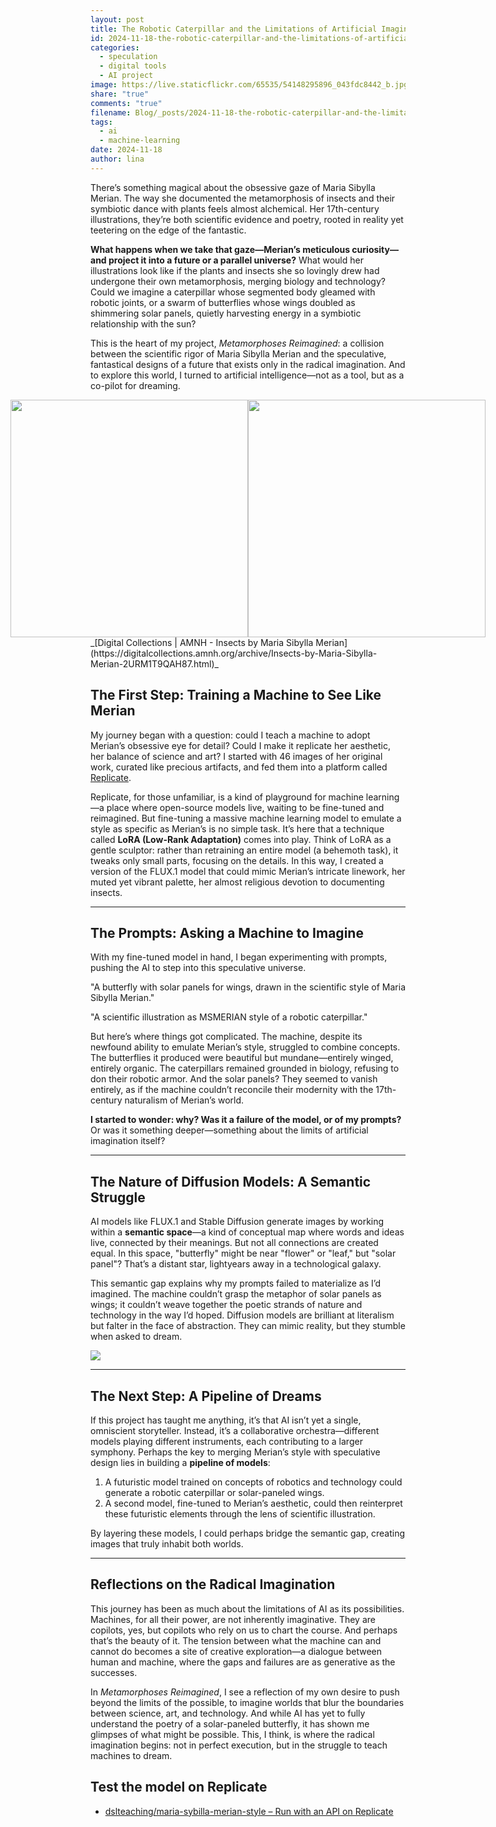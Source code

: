 ```yaml
---
layout: post
title: The Robotic Caterpillar and the Limitations of Artificial Imagination Or how I tried to teach a machine to dream like Maria Sibylla Merian
id: 2024-11-18-the-robotic-caterpillar-and-the-limitations-of-artificial-imagination-or-how-i-tried-to-teach-a-machine-to-dream-like-maria-sibylla-merian.md
categories:
  - speculation
  - digital tools
  - AI project
image: https://live.staticflickr.com/65535/54148295896_043fdc8442_b.jpg
share: "true"
comments: "true"
filename: Blog/_posts/2024-11-18-the-robotic-caterpillar-and-the-limitations-of-artificial-imagination-or-how-i-tried-to-teach-a-machine-to-dream-like-maria-sibylla-merian.md
tags:
  - ai
  - machine-learning
date: 2024-11-18
author: lina
---
```


There’s something magical about the obsessive gaze of Maria Sibylla Merian. The way she documented the metamorphosis of insects and their symbiotic dance with plants feels almost alchemical. Her 17th-century illustrations, they’re both scientific evidence and poetry, rooted in reality yet teetering on the edge of the fantastic.

**What happens when we take that gaze—Merian’s meticulous curiosity—and project it into a future or a parallel universe?** What would her illustrations look like if the plants and insects she so lovingly drew had undergone their own metamorphosis, merging biology and technology? Could we imagine a caterpillar whose segmented body gleamed with robotic joints, or a swarm of butterflies whose wings doubled as shimmering solar panels, quietly harvesting energy in a symbiotic relationship with the sun?

This is the heart of my project, _Metamorphoses Reimagined_: a collision between the scientific rigor of Maria Sibylla Merian and the speculative, fantastical designs of a future that exists only in the radical imagination. And to explore this world, I turned to artificial intelligence—not as a tool, but as a co-pilot for dreaming.

<div style="display: flex; justify-content: center;">
<img src="https://upload.wikimedia.org/wikipedia/commons/thumb/c/c9/Merian-grafic-senkenberg_hg.jpg/1024px-Merian-grafic-senkenberg_hg.jpg" width="380">

<img src="https://upload.wikimedia.org/wikipedia/commons/6/62/Duroia_eriopila_by_Merian.jpg" width="380"/>
</div>
_[Digital Collections | AMNH - Insects by Maria Sibylla Merian](https://digitalcollections.amnh.org/archive/Insects-by-Maria-Sibylla-Merian-2URM1T9QAH87.html)_

## **The First Step: Training a Machine to See Like Merian**

My journey began with a question: could I teach a machine to adopt Merian’s obsessive eye for detail? Could I make it replicate her aesthetic, her balance of science and art? I started with 46 images of her original work, curated like precious artifacts, and fed them into a platform called [Replicate](https://replicate.com).

Replicate, for those unfamiliar, is a kind of playground for machine learning—a place where open-source models live, waiting to be fine-tuned and reimagined. But fine-tuning a massive machine learning model to emulate a style as specific as Merian’s is no simple task. It’s here that a technique called **LoRA (Low-Rank Adaptation)** comes into play. Think of LoRA as a gentle sculptor: rather than retraining an entire model (a behemoth task), it tweaks only small parts, focusing on the details. In this way, I created a version of the FLUX.1 model that could mimic Merian’s intricate linework, her muted yet vibrant palette, her almost religious devotion to documenting insects.

---

## **The Prompts: Asking a Machine to Imagine**

With my fine-tuned model in hand, I began experimenting with prompts, pushing the AI to step into this speculative universe.

"A butterfly with solar panels for wings, drawn in the scientific style of Maria Sibylla Merian."

"A scientific illustration as MSMERIAN style of a robotic caterpillar."

But here’s where things got complicated. The machine, despite its newfound ability to emulate Merian’s style, struggled to combine concepts. The butterflies it produced were beautiful but mundane—entirely winged, entirely organic. The caterpillars remained grounded in biology, refusing to don their robotic armor. And the solar panels? They seemed to vanish entirely, as if the machine couldn’t reconcile their modernity with the 17th-century naturalism of Merian’s world.

**I started to wonder: why? Was it a failure of the model, or of my prompts?** Or was it something deeper—something about the limits of artificial imagination itself?

---

## **The Nature of Diffusion Models: A Semantic Struggle**

AI models like FLUX.1 and Stable Diffusion generate images by working within a **semantic space**—a kind of conceptual map where words and ideas live, connected by their meanings. But not all connections are created equal. In this space, "butterfly" might be near "flower" or "leaf," but "solar panel"? That’s a distant star, lightyears away in a technological galaxy.

This semantic gap explains why my prompts failed to materialize as I’d imagined. The machine couldn’t grasp the metaphor of solar panels as wings; it couldn’t weave together the poetic strands of nature and technology in the way I’d hoped. Diffusion models are brilliant at literalism but falter in the face of abstraction. They can mimic reality, but they stumble when asked to dream.

<img src="https://live.staticflickr.com/65535/54148295896_043fdc8442_b.jpg">

---

## **The Next Step: A Pipeline of Dreams**

If this project has taught me anything, it’s that AI isn’t yet a single, omniscient storyteller. Instead, it’s a collaborative orchestra—different models playing different instruments, each contributing to a larger symphony. Perhaps the key to merging Merian’s style with speculative design lies in building a **pipeline of models**:

1. A futuristic model trained on concepts of robotics and technology could generate a robotic caterpillar or solar-paneled wings.
2. A second model, fine-tuned to Merian’s aesthetic, could then reinterpret these futuristic elements through the lens of scientific illustration.

By layering these models, I could perhaps bridge the semantic gap, creating images that truly inhabit both worlds.

---

## **Reflections on the Radical Imagination**

This journey has been as much about the limitations of AI as its possibilities. Machines, for all their power, are not inherently imaginative. They are copilots, yes, but copilots who rely on us to chart the course. And perhaps that’s the beauty of it. The tension between what the machine can and cannot do becomes a site of creative exploration—a dialogue between human and machine, where the gaps and failures are as generative as the successes.

In _Metamorphoses Reimagined_, I see a reflection of my own desire to push beyond the limits of the possible, to imagine worlds that blur the boundaries between science, art, and technology. And while AI has yet to fully understand the poetry of a solar-paneled butterfly, it has shown me glimpses of what might be possible. This, I think, is where the radical imagination begins: not in perfect execution, but in the struggle to teach machines to dream.

## Test the model on Replicate
- [dslteaching/maria-sybilla-merian-style – Run with an API on Replicate](https://replicate.com/dslteaching/maria-sybilla-merian-style)
